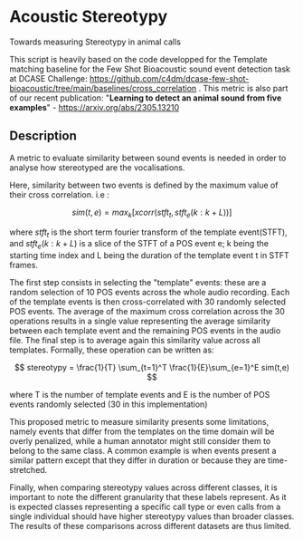 # Acoustic Stereotypy
Towards measuring Stereotypy in animal calls

This script is heavily based on the code developped for the Template matching baseline for the Few Shot Bioacoustic sound event detection task at DCASE Challenge: https://github.com/c4dm/dcase-few-shot-bioacoustic/tree/main/baselines/cross_correlation . This metric is also part of our recent publication:  "**Learning to detect an animal sound from five examples**" - https://arxiv.org/abs/2305.13210

## Description

A metric to evaluate similarity between sound events is needed in order to analyse how stereotyped are the vocalisations.

Here, similarity between two events is defined by the maximum value of their cross correlation. i.e : 

$$ sim(t,e) = max_{k} [xcorr(stft_t, stft_e(k:k+L))] $$


 where $stft_t$ is the short term fourier transform of the template event(STFT), and $stft_e(k:k+L)$ is a slice of the STFT of a POS event e; k being the starting time index and L being the duration of the template event t in STFT frames.

 
The first step consists in selecting the "template" events:  these are a random selection of 10 POS events across the whole audio recording.
Each of the template events is then cross-correlated with 30 randomly selected POS events. The average of the maximum cross correlation across the 30 operations results in a single value representing the average similarity between each template event and the remaining POS events in the audio file.
The final step is to average again this similarity value across all templates. Formally, these operation can be written as: 

$$ stereotypy = \frac{1}{T} \sum_{t=1}^T \frac{1}{E}\sum_{e=1}^E sim(t,e) $$

 where T is the number of template events and E is the number of POS events randomly selected (30 in this implementation)

This proposed metric to measure similarity presents some limitations, namely events that differ from the templates on the time domain will be overly penalized, while a human annotator might still consider them to belong to the same class. A common example is when events present a similar pattern except that they differ in duration or because they are time-stretched.

Finally, when comparing stereotypy values across different classes, it is important to note the different granularity that these labels represent. As it is expected classes representing a specific call type or even calls from a single individual should have higher stereotypy values than broader classes. The results of these comparisons across different datasets are thus limited.

